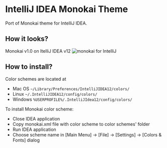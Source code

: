 # IntelliJ IDEA Monokai Theme
Port of Monokai theme for IntelliJ IDEA.

## How it looks?
Monokai v1.0 on ItelliJ IDEA v12
![monokai for IntelliJ](https://raw.github.com/Den-dp/idea-monokai-theme/readme/img/v1.0.png "monokai for IntelliJ IDEA")

## How to install?
Color schemes are located at

* Mac OS `~/Library/Preferences/IntelliJIDEA12/colors/`
* Linux `~/.IntelliJIDEA12/config/colors/`
* Windows `%USERPROFILE%/.IntelliJIdea12/config/colors/`

To install Monokai color scheme:
- Close IDEA application
- Copy monokai.xml file with color scheme to color schemes' folder
- Run IDEA application
- Choose scheme name in [Main Menu] -> [File] -> [Settings] -> [Colors & Fonts] dialog